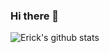 ### Hi there 👋

![Erick's github stats](https://github-readme-stats.vercel.app/api?username=eg180&theme=cobalt&show_icons=true)



<!--
**eg180/eg180** is a ✨ _special_ ✨ repository because its `README.md` (this file) appears on your GitHub profile.

Here are some ideas to get you started:

- 🔭 I’m currently working on ...
- 🌱 I’m currently learning ...
- 👯 I’m looking to collaborate on ...
- 🤔 I’m looking for help with ...
- 💬 Ask me about ...
- 📫 How to reach me: ...
- 😄 Pronouns: ...
- ⚡ Fun fact: ...
[![Erick's github stats](https://github-readme-stats.vercel.app/api?username=eg180)](https://github.com/anuraghazra/github-readme-stats)
-->
